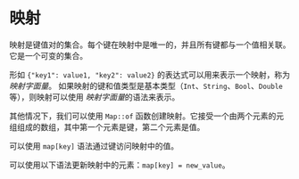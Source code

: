 # 映射

映射是键值对的集合。每个键在映射中是唯一的，并且所有键都与一个值相关联。它是一个可变的集合。

形如 `{"key1": value1, "key2": value2}` 的表达式可以用来表示一个映射，称为 *映射字面量*。
如果映射的键和值类型是基本类型（`Int`、`String`、`Bool`、`Double` 等），则映射可以使用 *映射字面量*的语法来表示。

其他情况下，我们可以使用 `Map::of` 函数创建映射。它接受一个由两个元素的元组组成的数组，其中第一个元素是键，第二个元素是值。

可以使用 `map[key]` 语法通过键访问映射中的值。

可以使用以下语法更新映射中的元素：`map[key] = new_value`。
